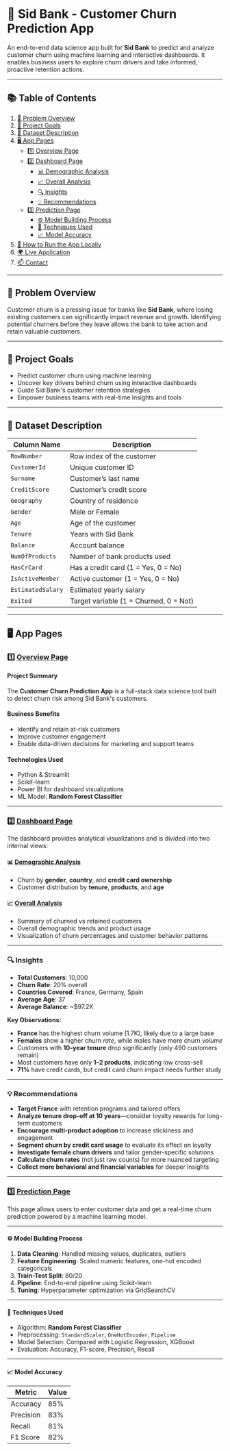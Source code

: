 # 🏦 Sid Bank - Customer Churn Prediction App

An end-to-end data science app built for **Sid Bank** to predict and analyze customer churn using machine learning and interactive dashboards. It enables business users to explore churn drivers and take informed, proactive retention actions.

---

## 📚 Table of Contents

1. [📌 Problem Overview](#-problem-overview)  
2. [🎯 Project Goals](#-project-goals)  
3. [📂 Dataset Description](#-dataset-description)  
4. [🖥️ App Pages](#-app-pages)  
   - [1️⃣ Overview Page](#1️⃣-overview-page)  
   - [2️⃣ Dashboard Page](#2️⃣-dashboard-page)  
     - [📊 Demographic Analysis](#-demographic-analysis)  
     - [📈 Overall Analysis](#-overall-analysis)  
     - [🔍 Insights](#-insights)  
     - [💡 Recommendations](#-recommendations)  
   - [3️⃣ Prediction Page](#3️⃣-prediction-page)  
     - [⚙️ Model Building Process](#️-model-building-process)  
     - [🧠 Techniques Used](#-techniques-used)  
     - [📈 Model Accuracy](#-model-accuracy)  
5. [🚀 How to Run the App Locally](#-how-to-run-the-app-locally)  
6. [🌍 Live Application](#-live-application)  
7. [📫 Contact](#-contact)

---

## 📌 Problem Overview

Customer churn is a pressing issue for banks like **Sid Bank**, where losing existing customers can significantly impact revenue and growth. Identifying potential churners before they leave allows the bank to take action and retain valuable customers.

---

## 🎯 Project Goals

- Predict customer churn using machine learning  
- Uncover key drivers behind churn using interactive dashboards  
- Guide Sid Bank's customer retention strategies  
- Empower business teams with real-time insights and tools

---

## 📂 Dataset Description

| Column Name         | Description |
|---------------------|-------------|
| `RowNumber`         | Row index of the customer |
| `CustomerId`        | Unique customer ID |
| `Surname`           | Customer’s last name |
| `CreditScore`       | Customer’s credit score |
| `Geography`         | Country of residence |
| `Gender`            | Male or Female |
| `Age`               | Age of the customer |
| `Tenure`            | Years with Sid Bank |
| `Balance`           | Account balance |
| `NumOfProducts`     | Number of bank products used |
| `HasCrCard`         | Has a credit card (1 = Yes, 0 = No) |
| `IsActiveMember`    | Active customer (1 = Yes, 0 = No) |
| `EstimatedSalary`   | Estimated yearly salary |
| `Exited`            | Target variable (1 = Churned, 0 = Not)

---

## 🖥️ App Pages

### 1️⃣ [Overview Page](https://customerchurn-predic.streamlit.app/Overview)

#### **Project Summary**

The **Customer Churn Prediction App** is a full-stack data science tool built to detect churn risk among Sid Bank's customers.

#### **Business Benefits**
- Identify and retain at-risk customers  
- Improve customer engagement  
- Enable data-driven decisions for marketing and support teams  

#### **Technologies Used**
- Python & Streamlit  
- Scikit-learn  
- Power BI for dashboard visualizations  
- ML Model: **Random Forest Classifier**

---

### 2️⃣ [Dashboard Page](https://customerchurn-predic.streamlit.app/Dashboard)

The dashboard provides analytical visualizations and is divided into two internal views:

#### 📊 [Demographic Analysis](https://customerchurn-predic.streamlit.app/Dashboard#Demographic-Analysis)

- Churn by **gender**, **country**, and **credit card ownership**
- Customer distribution by **tenure**, **products**, and **age**

#### 📈 [Overall Analysis](https://customerchurn-predic.streamlit.app/Dashboard#Overall-Analysis)

- Summary of churned vs retained customers  
- Overall demographic trends and product usage  
- Visualization of churn percentages and customer behavior patterns

---

### 🔍 Insights

- **Total Customers**: 10,000  
- **Churn Rate**: 20% overall  
- **Countries Covered**: France, Germany, Spain  
- **Average Age**: 37  
- **Average Balance**: ~$97.2K  

**Key Observations:**

- **France** has the highest churn volume (1.7K), likely due to a large base  
- **Females** show a higher churn *rate*, while males have more churn *volume*  
- Customers with **10-year tenure** drop significantly (only 490 customers remain)  
- Most customers have only **1–2 products**, indicating low cross-sell  
- **71%** have credit cards, but credit card churn impact needs further study

---

### 💡 Recommendations

- **Target France** with retention programs and tailored offers  
- **Analyze tenure drop-off at 10 years**—consider loyalty rewards for long-term customers  
- **Encourage multi-product adoption** to increase stickiness and engagement  
- **Segment churn by credit card usage** to evaluate its effect on loyalty  
- **Investigate female churn drivers** and tailor gender-specific solutions  
- **Calculate churn rates** (not just raw counts) for more nuanced targeting  
- **Collect more behavioral and financial variables** for deeper insights

---

### 3️⃣ [Prediction Page](https://customerchurn-predic.streamlit.app/Prediction)

This page allows users to enter customer data and get a real-time churn prediction powered by a machine learning model.

---

#### ⚙️ Model Building Process

1. **Data Cleaning**: Handled missing values, duplicates, outliers  
2. **Feature Engineering**: Scaled numeric features, one-hot encoded categoricals  
3. **Train-Test Split**: 80/20  
4. **Pipeline**: End-to-end pipeline using Scikit-learn  
5. **Tuning**: Hyperparameter optimization via GridSearchCV

---

#### 🧠 Techniques Used

- Algorithm: **Random Forest Classifier**  
- Preprocessing: `StandardScaler`, `OneHotEncoder`, `Pipeline`  
- Model Selection: Compared with Logistic Regression, XGBoost  
- Evaluation: Accuracy, F1-score, Precision, Recall

---

#### 📈 Model Accuracy

| Metric    | Value |
|-----------|-------|
| Accuracy  | 85%   |
| Precision | 83%   |
| Recall    | 81%   |
| F1 Score  | 82%   |
